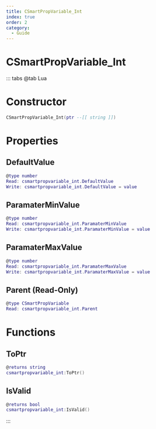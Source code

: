 ```yaml
---
title: CSmartPropVariable_Int
index: true
order: 2
category:
  - Guide
---
```


# CSmartPropVariable_Int

::: tabs
@tab Lua
# Constructor
```lua
CSmartPropVariable_Int(ptr --[[ string ]])
```
# Properties
## DefaultValue 
```lua
@type number
Read: csmartpropvariable_int.DefaultValue
Write: csmartpropvariable_int.DefaultValue = value
```
## ParamaterMinValue 
```lua
@type number
Read: csmartpropvariable_int.ParamaterMinValue
Write: csmartpropvariable_int.ParamaterMinValue = value
```
## ParamaterMaxValue 
```lua
@type number
Read: csmartpropvariable_int.ParamaterMaxValue
Write: csmartpropvariable_int.ParamaterMaxValue = value
```
## Parent (Read-Only)
```lua
@type CSmartPropVariable
Read: csmartpropvariable_int.Parent
```
# Functions
## ToPtr
```lua
@returns string
csmartpropvariable_int:ToPtr()
```
## IsValid
```lua
@returns bool
csmartpropvariable_int:IsValid()
```

:::